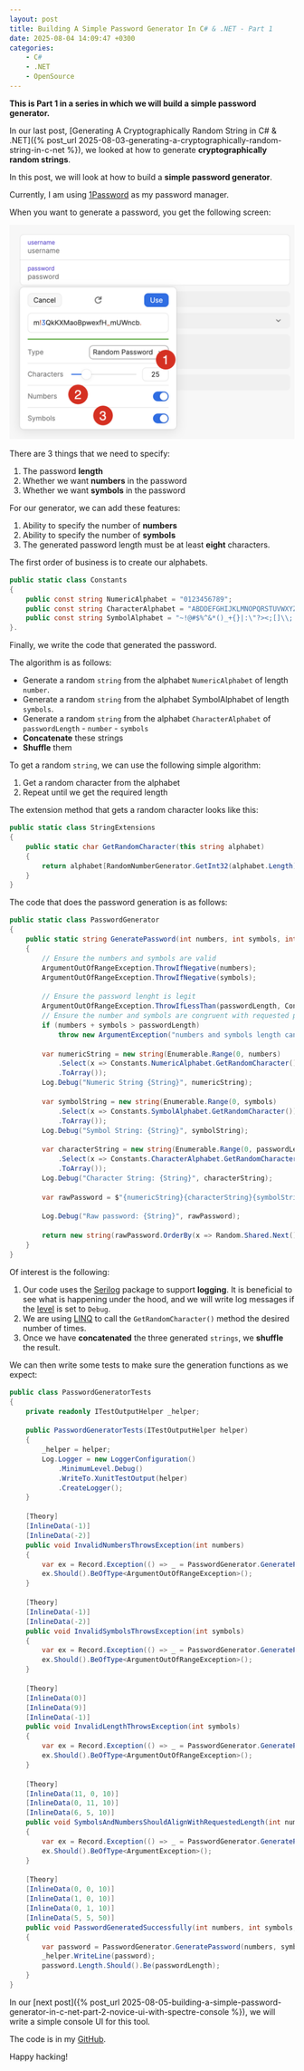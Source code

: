 ```yaml
---
layout: post
title: Building A Simple Password Generator In C# & .NET - Part 1
date: 2025-08-04 14:09:47 +0300
categories:
    - C#
    - .NET
    - OpenSource
---
```


**This is Part 1 in a series in which we will build a simple password generator.**

In our last post, [Generating A Cryptographically Random String in C# & .NET]({% post_url 2025-08-03-generating-a-cryptographically-random-string-in-c-net %}), we looked at how to generate **cryptographically random strings**.

In this post, we will look at how to build a **simple password generator**.

Currently, I am using [1Password](https://1password.com/) as my password manager.

When you want to generate a password, you get the following screen:

![GeneratePassword](../images/2025/08/GeneratePassword.png)

There are 3 things that we need to specify:

1. The password **length**
2. Whether we want  **numbers** in the password
3. Whether we want  **symbols** in the password

For our generator, we can add these features:

1. Ability to specify the number of **numbers**
2. Ability to specify the number of **symbols**
3. The generated password length must be at least **eight** characters.

The first order of business is to create our alphabets.

```c#
public static class Constants
{
    public const string NumericAlphabet = "0123456789";
    public const string CharacterAlphabet = "ABDDEFGHIJKLMNOPQRSTUVWXYZabddefghijklmnopqrstuvwxyz";
    public const string SymbolAlphabet = "~!@#$%^&*()_+{}|:\"?><;[]\\;',./";
}.
```

Finally, we write the code that generated the password.

The algorithm is as follows:

- Generate a random `string` from the alphabet `NumericAlphabet` of length `number`.
- Generate a random `string` from the alphabet  SymbolAlphabet of length `symbols`.
- Generate a random `string` from the alphabet `CharacterAlphabet` of `passwordLength` - `number` - `symbols`
- **Concatenate** these strings
- **Shuffle** them

To get a random `string`, we can use the following simple algorithm:

1. Get a random character from the alphabet
2. Repeat until we get the required length

The extension method that gets a random character looks like this:

```c#
public static class StringExtensions
{
    public static char GetRandomCharacter(this string alphabet)
    {
        return alphabet[RandomNumberGenerator.GetInt32(alphabet.Length)];
    }
}
```

The code that does the password generation is as follows:

```c#
public static class PasswordGenerator
{
    public static string GeneratePassword(int numbers, int symbols, int passwordLength)
    {
        // Ensure the numbers and symbols are valid
        ArgumentOutOfRangeException.ThrowIfNegative(numbers);
        ArgumentOutOfRangeException.ThrowIfNegative(symbols);

        // Ensure the password lenght is legit
        ArgumentOutOfRangeException.ThrowIfLessThan(passwordLength, Constants.MinimumPasswordLength);
        // Ensure the number and symbols are congruent with requested password length
        if (numbers + symbols > passwordLength)
            throw new ArgumentException("numbers and symbols length cannot be greater than requested password length");

        var numericString = new string(Enumerable.Range(0, numbers)
            .Select(x => Constants.NumericAlphabet.GetRandomCharacter())
            .ToArray());
        Log.Debug("Numeric String {String}", numericString);

        var symbolString = new string(Enumerable.Range(0, symbols)
            .Select(x => Constants.SymbolAlphabet.GetRandomCharacter())
            .ToArray());
        Log.Debug("Symbol String: {String}", symbolString);

        var characterString = new string(Enumerable.Range(0, passwordLength - numbers - symbols)
            .Select(x => Constants.CharacterAlphabet.GetRandomCharacter())
            .ToArray());
        Log.Debug("Character String: {String}", characterString);

        var rawPassword = $"{numericString}{characterString}{symbolString}";

        Log.Debug("Raw password: {String}", rawPassword);

        return new string(rawPassword.OrderBy(x => Random.Shared.Next()).ToArray());
    }
}
```

Of interest is the following:

1. Our code uses the [Serilog](https://serilog.net/) package to support **logging**. It is beneficial to see what is happening under the hood, and we will write log messages if the [level](https://sematext.com/blog/logging-levels/) is set to `Debug`.
2. We are using [LINQ](https://learn.microsoft.com/en-us/dotnet/csharp/linq/) to call the `GetRandomCharacter()` method the desired number of times.
3. Once we have **concatenated** the three generated `strings`, we **shuffle** the result.

We can then write some tests to make sure the generation functions as we expect:

```c#
public class PasswordGeneratorTests
{
    private readonly ITestOutputHelper _helper;

    public PasswordGeneratorTests(ITestOutputHelper helper)
    {
        _helper = helper;
        Log.Logger = new LoggerConfiguration()
            .MinimumLevel.Debug()
            .WriteTo.XunitTestOutput(helper)
            .CreateLogger();
    }

    [Theory]
    [InlineData(-1)]
    [InlineData(-2)]
    public void InvalidNumbersThrowsException(int numbers)
    {
        var ex = Record.Exception(() => _ = PasswordGenerator.GeneratePassword(numbers, 0, 10));
        ex.Should().BeOfType<ArgumentOutOfRangeException>();
    }

    [Theory]
    [InlineData(-1)]
    [InlineData(-2)]
    public void InvalidSymbolsThrowsException(int symbols)
    {
        var ex = Record.Exception(() => _ = PasswordGenerator.GeneratePassword(0, symbols, 10));
        ex.Should().BeOfType<ArgumentOutOfRangeException>();
    }

    [Theory]
    [InlineData(0)]
    [InlineData(9)]
    [InlineData(-1)]
    public void InvalidLengthThrowsException(int symbols)
    {
        var ex = Record.Exception(() => _ = PasswordGenerator.GeneratePassword(0, 0, symbols));
        ex.Should().BeOfType<ArgumentOutOfRangeException>();
    }

    [Theory]
    [InlineData(11, 0, 10)]
    [InlineData(0, 11, 10)]
    [InlineData(6, 5, 10)]
    public void SymbolsAndNumbersShouldAlignWithRequestedLength(int numbers, int symbols, int passwordLength)
    {
        var ex = Record.Exception(() => _ = PasswordGenerator.GeneratePassword(numbers, symbols, passwordLength));
        ex.Should().BeOfType<ArgumentException>();
    }

    [Theory]
    [InlineData(0, 0, 10)]
    [InlineData(1, 0, 10)]
    [InlineData(0, 1, 10)]
    [InlineData(5, 5, 50)]
    public void PasswordGeneratedSuccessfully(int numbers, int symbols, int passwordLength)
    {
        var password = PasswordGenerator.GeneratePassword(numbers, symbols, passwordLength);
        _helper.WriteLine(password);
        password.Length.Should().Be(passwordLength);
    }
}
```

In our [next post]({% post_url 2025-08-05-building-a-simple-password-generator-in-c-net-part-2-novice-ui-with-spectre-console %}), we will write a simple console UI for this tool.

The code is in my [GitHub](https://github.com/conradakunga/BlogCode/tree/master/PassGen).

Happy hacking!
